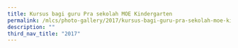 ```yaml
---
title: Kursus bagi guru Pra sekolah MOE Kindergarten
permalink: /mlcs/photo-gallery/2017/kursus-bagi-guru-pra-sekolah-moe-kindergarten/
description: ""
third_nav_title: "2017"
---
```

